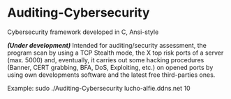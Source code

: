 # Auditing-Cybersecurity
Cybersecurity framework developed in C, Ansi-style

***(Under development)*** Intended for auditing/security assessment, the program scan by using a TCP Stealth mode, the X top risk ports of a server (max. 5000) and, eventually, it carries out some hacking procedures (Banner, CERT grabbing, BFA, DoS, Exploiting, etc.) on opened ports by using own developments software and the latest free third-parties ones. 

Example: sudo ./Auditing-Cybersecurity lucho-alfie.ddns.net 10


